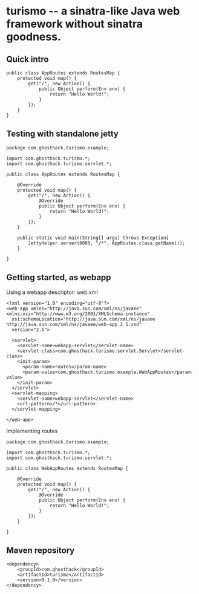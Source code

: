 turismo -- a sinatra-like Java web framework without sinatra goodness.
======================================================================

Quick intro
-----------

    public class AppRoutes extends RoutesMap {
        protected void map() {
            get("/", new Action() {
                public Object perform(Env env) {
                    return "Hello World!";
                }
            });
        }
    }


Testing with standalone jetty
-----------------------------

    package com.ghosthack.turismo.example;
    
    import com.ghosthack.turismo.*;
    import com.ghosthack.turismo.servlet.*;
    
    public class AppRoutes extends RoutesMap {
    
        @Override
        protected void map() {
            get("/", new Action() {
                @Override
                public Object perform(Env env) {
                    return "Hello World!";
                }
            });
        }
    
        public static void main(String[] args) throws Exception{
            JettyHelper.server(8080, "/*", AppRoutes.class.getName());
        }
    
    }

Getting started, as webapp
--------------------------

Using a webapp descriptor: web.xml

    <?xml version="1.0" encoding="utf-8"?>
    <web-app xmlns="http://java.sun.com/xml/ns/javaee" xmlns:xsi="http://www.w3.org/2001/XMLSchema-instance"
      xsi:schemaLocation="http://java.sun.com/xml/ns/javaee http://java.sun.com/xml/ns/javaee/web-app_2_5.xsd"
      version="2.5">
    
      <servlet>
        <servlet-name>webapp-servlet</servlet-name>
        <servlet-class>com.ghosthack.turismo.servlet.Servlet</servlet-class>
        <init-param>
          <param-name>routes</param-name>
          <param-value>com.ghosthack.turismo.example.WebAppRoutes</param-value>
        </init-param>
      </servlet>
      <servlet-mapping>
        <servlet-name>webapp-servlet</servlet-name>
        <url-pattern>/*</url-pattern>
      </servlet-mapping>
    
    </web-app>

Implementing routes

    package com.ghosthack.turismo.example;
    
    import com.ghosthack.turismo.*;
    import com.ghosthack.turismo.servlet.*;
    
    public class WebAppRoutes extends RoutesMap {
    
        @Override
        protected void map() {
            get("/", new Action() {
                @Override
                public Object perform(Env env) {
                    return "Hello World!";
                }
            });
        }
    
    }

Maven repository
----------------

    <dependency>
        <groupId>com.ghosthack</groupId>
        <artifactId>turismo</artifactId>
        <version>0.1.0</version>
    </dependency>

